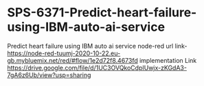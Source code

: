# SPS-6371-Predict-heart-failure-using-IBM-auto-ai-service
Predict heart failure using IBM auto ai service
node-red url link-https://node-red-tuumj-2020-10-22.eu-gb.mybluemix.net/red/#flow/1e2d72f8.4673fd
implementation Link https://drive.google.com/file/d/1UC3OVQkoCdpIUwjx-zKGdA3-7gA6z6Ub/view?usp=sharing
